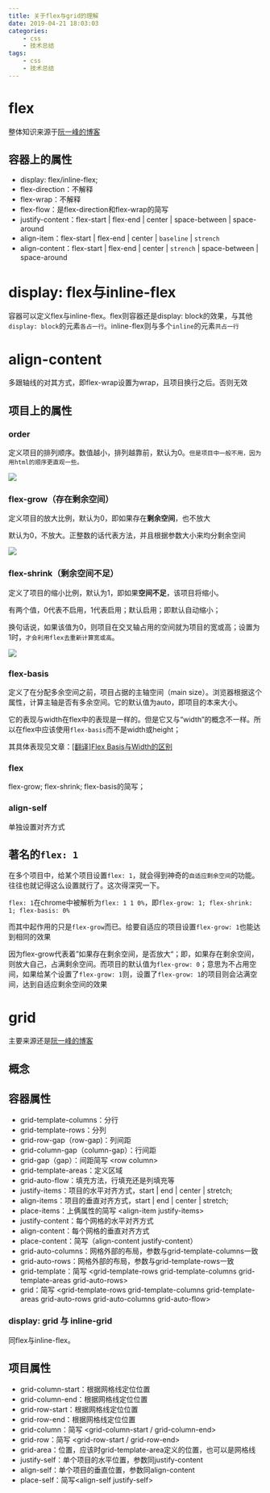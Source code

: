 ```yaml
---
title: 关于flex与grid的理解
date: 2019-04-21 18:03:03
categories: 
	- css
    - 技术总结
tags: 
    - css
    - 技术总结
---
```

# flex

整体知识来源于[阮一峰的博客](http://www.ruanyifeng.com/blog/2015/07/flex-grammar.html)

<!-- more -->

## 容器上的属性

* display: flex/inline-flex;
* flex-direction：不解释
* flex-wrap：不解释
* flex-flow：是flex-direction和flex-wrap的简写
* justify-content：flex-start | flex-end | center | space-between | space-around
* align-item：flex-start | flex-end | center | `baseline` | `strench`
* align-content：flex-start | flex-end | center | `strench` | space-between | space-around

# display: flex与inline-flex

容器可以定义flex与inline-flex。flex则容器还是display: block的效果，与其他`display: block`的元素`各占一行`。inline-flex则与多个`inline`的元素`共占一行`

# align-content

多跟轴线的对其方式，即flex-wrap设置为wrap，且项目换行之后。否则无效

## 项目上的属性

### order

定义项目的排列顺序。数值越小，排列越靠前，默认为0。`但是项目中一般不用，因为用html的顺序更直观一些。`

![](http://www.ruanyifeng.com/blogimg/asset/2015/bg2015071013.png)

### flex-grow（存在剩余空间）

定义项目的放大比例，默认为0，即如果存在**剩余空间**，也不放大

默认为0，不放大。正整数的话代表方法，并且根据参数大小来均分剩余空间

![](http://www.ruanyifeng.com/blogimg/asset/2015/bg2015071014.png)

### flex-shrink（剩余空间不足）

定义了项目的缩小比例，默认为1，即如果**空间不足**，该项目将缩小。

有两个值，0代表不启用，1代表启用；默认启用；即默认自动缩小；

换句话说，如果该值为0，则项目在交叉轴占用的空间就为项目的宽或高；设置为1时，`才会利用flex去重新计算宽或高`。

![](http://www.ruanyifeng.com/blogimg/asset/2015/bg2015071015.jpg)

### flex-basis

定义了在分配多余空间之前，项目占据的主轴空间（main size）。浏览器根据这个属性，计算主轴是否有多余空间。它的默认值为auto，即项目的本来大小。


它的表现与width在flex中的表现是一样的。但是它又与“width”的概念不一样。所以在flex中应该使用`flex-basis`而不是width或height；

其具体表现见文章：[\[翻译\]Flex Basis与Width的区别](https://www.jianshu.com/p/17b1b445ecd4)

### flex

flex-grow; flex-shrink; flex-basis的简写；

### align-self

单独设置对齐方式

## 著名的`flex: 1`

在多个项目中，给某个项目设置`flex: 1`，就会得到神奇的`自适应剩余空间`的功能。往往也就记得这么设置就行了。这次得深究一下。

`flex: 1`在chrome中被解析为`flex: 1 1 0%`，即`flex-grow: 1; flex-shrink: 1; flex-basis: 0%`

而其中起作用的只是`flex-grow`而已。给要自适应的项目设置`flex-grow: 1`也能达到相同的效果

因为flex-grow代表着”如果存在剩余空间，是否放大“；即，如果存在剩余空间，则放大自己，占满剩余空间。而项目的默认值为`flex-grow: 0`；意思为不占用空间，如果给某个设置了`flex-grow: 1`则，设置了`flex-grow: 1`的项目则会沾满空间，达到自适应剩余空间的效果

# grid

主要来源还是[阮一峰的博客](http://www.ruanyifeng.com/blog/2019/03/grid-layout-tutorial.html)

## 概念

## 容器属性

* grid-template-columns：分行
* grid-template-rows：分列
* grid-row-gap（row-gap)：列间距
* grid-column-gap（column-gap）：行间距
* grid-gap（gap）：间距简写 \<row column>
* grid-template-areas：定义区域
* grid-auto-flow：填充方法，行填充还是列填充等
* justify-items：项目的水平对齐方式，start | end | center | stretch;
* align-items：项目的垂直对齐方式，start | end | center | stretch;
* place-items：上俩属性的简写 \<align-item  justify-items>
* justify-content：每个网格的水平对齐方式
* align-content：每个网格的垂直对齐方式
* place-content：简写（align-content justify-content）
* grid-auto-columns：网格外部的布局，参数与grid-template-columns一致
* grid-auto-rows：网格外部的布局，参数与grid-template-rows一致
* grid-template：简写 \<grid-template-rows grid-template-columns grid-template-areas grid-auto-rows>
* grid：简写 \<grid-template-rows grid-template-columns grid-template-areas grid-auto-rows grid-auto-columns grid-auto-flow>

### display: grid 与 inline-grid

同flex与inline-flex。

## 项目属性

* grid-column-start：根据网格线定位位置
* grid-column-end：根据网格线定位位置
* grid-row-start：根据网格线定位位置
* grid-row-end：根据网格线定位位置
* grid-column：简写 \<grid-column-start / grid-column-end>
* grid-row：简写 \<grid-row-start / grid-row-end>
* grid-area：位置，应该时grid-template-area定义的位置，也可以是网格线
* justify-self：单个项目的水平位置，参数同justify-content
* align-self：单个项目的垂直位置，参数同align-content
* place-self：简写\<align-self justify-self>


